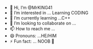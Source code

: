 - 👋 Hi, I’m @MrKING41
- 👀 I’m interested in ... Learning CODING 
- 🌱 I’m currently learning ...C++
- 💞️ I’m looking to collaborate on ...
- 📫 How to reach me ...
- 😄 Pronouns: ...HE/HIM
- ⚡ Fun fact: ... NOOB 🤒 

<!---
MrKING41/MrKING41 is a ✨ special ✨ repository because its `README.md` (this file) appears on your GitHub profile.
You can click the Preview link to take a look at your changes.
--->
